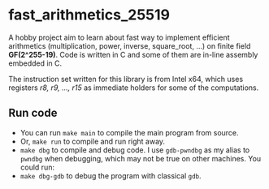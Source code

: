 # fast\_arithmetics\_25519

A hobby project aim to learn about fast way to implement efficient arithmetics (multiplication, power, inverse, square\_root, ...) on finite field **GF(2^255-19)**. Code is written in C and some of them are in-line assembly embedded in C. 

The instruction set written for this library is from Intel x64, which uses registers *r8, r9, ..., r15* as immediate holders for some of the computations.

## Run code
- You can run `make main` to compile the main program from source.
- Or, `make run` to compile and run right away.
- `make dbg` to compile and debug code. I use `gdb-pwndbg` as my alias to `pwndbg` when debugging, which may not be true on other machines. You could run:
- `make dbg-gdb` to debug the program with classical `gdb`.
